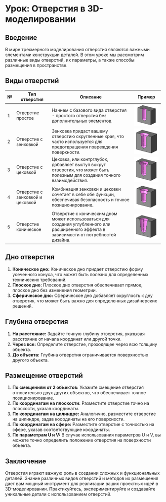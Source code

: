 # Урок: Отверстия в 3D-моделировании

## Введение

В мире трехмерного моделирования отверстия являются важными элементами конструкции деталей. В этом уроке мы рассмотрим различные виды отверстий, их параметры, а также способы размещения в пространстве.

## Виды отверстий

| №   | Тип отверстия                    | Описание                                                                                                                                   | Пример                                            |
| --- | -------------------------------- | ------------------------------------------------------------------------------------------------------------------------------------------ | ------------------------------------------------- |
| 1   | Отверстие простое                | Начнем с базового вида отверстия - простого отверстия без дополнительных элементов.                                                        | ![Отверстие простое](image-17.png)                |
| 2   | Отверстие с зенковкой            | Зенковка придаст вашему отверстию скругленные края, что часто используется для предотвращения повреждения поверхности.                     | ![Отверстие с зенковкой](image-18.png)            |
| 3   | Отверстие с цековкой             | Цековка, или контрглубок, добавляет выступ вокруг отверстия, что может быть полезным для создания точного взаимодействия.                  | ![Отверстие с цековкой](image-19.png)             |
| 4   | Отверстие с зенковкой и цековкой | Комбинация зенковки и цековки сочетает в себе обе функции, обеспечивая безопасность и точное позиционирование.                             | ![Отверстие с зенковкой и цековкой](image-20.png) |
| 5   | Отверстие коническое             | Отверстие с коническим дном может использоваться для создания углубленного или расширенного эффекта в зависимости от потребностей дизайна. | ![Отверстие коническое](image-21.png)             |

## Дно отверстия

1. **Коническое дно:** Коническое дно придает отверстию форму усеченного конуса, что может быть полезно для определенных технических требований.
2. **Плоское дно:** Плоское дно отверстия обеспечивает прямое, плоское дно без изменения геометрии.
3. **Сферическое дно:** Сферическое дно добавляет округлость к дну отверстия, что может быть важно для определенных дизайнерских решений.

## Глубина отверстия

1. **На расстояние:** Задайте точную глубину отверстия, указывая расстояние от начала координат или другой точки.
2. **Через все:** Определите отверстие, проходящее через всю толщину объекта.
3. **До объекта:** Глубина отверстия ограничивается поверхностью другого объекта.

## Размещение отверстий

1. **По смещениям от 2 объектов:** Укажите смещение отверстия относительно двух других объектов, что обеспечивает точное позиционирование.
2. **По координатам на плоскости:** Разместите отверстие точно на плоскости, указав координаты.
3. **По координатам на цилиндре:** Аналогично, разместите отверстие на цилиндре, задав координаты на его поверхности.
4. **По координатам на сфере:** Разместите отверстие с точностью на сфере, указав соответствующие координаты.
5. **По параметрам U и V:** В случае использования параметров U и V, вы можете точно определить положение отверстия на поверхности объекта.

## Заключение

Отверстия играют важную роль в создании сложных и функциональных деталей. Знание различных видов отверстий и методов их размещения дает вам мощный инструмент для реализации ваших проектных идей в 3D-моделировании. Практикуйтесь, экспериментируйте и создавайте уникальные детали с использованием отверстий.
